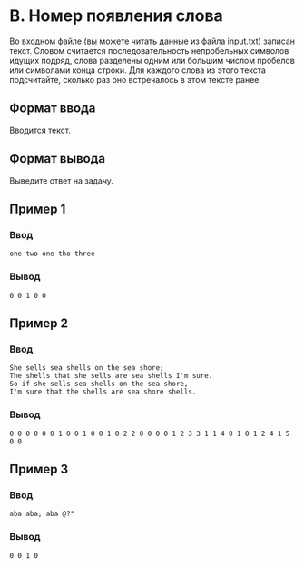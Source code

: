 # B. Номер появления слова

Во входном файле (вы можете читать данные из файла input.txt) записан текст. Словом считается последовательность
непробельных символов идущих подряд, слова разделены одним или большим числом пробелов или символами конца строки. Для
каждого слова из этого текста подсчитайте, сколько раз оно встречалось в этом тексте ранее.

## Формат ввода

Вводится текст.

## Формат вывода

Выведите ответ на задачу.

## Пример 1

### Ввод

    one two one tho three

### Вывод

    0 0 1 0 0 

## Пример 2

### Ввод

    She sells sea shells on the sea shore;
    The shells that she sells are sea shells I'm sure.
    So if she sells sea shells on the sea shore,
    I'm sure that the shells are sea shore shells.

### Вывод

    0 0 0 0 0 0 1 0 0 1 0 0 1 0 2 2 0 0 0 0 1 2 3 3 1 1 4 0 1 0 1 2 4 1 5 0 0 

## Пример 3

### Ввод

    aba aba; aba @?"

### Вывод

    0 0 1 0 
